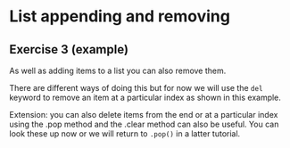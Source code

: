 # List appending and removing
## Exercise 3 (example)

As well as adding items to a list you can also remove them.

There are different ways of doing this but for now we will use the `del` keyword to remove an item at a particular index as shown in this example.

Extension: you can also delete items from the end or at a particular index using the .pop method and the .clear method can also be useful. You can look these up now or we will return to `.pop()` in a latter tutorial.
